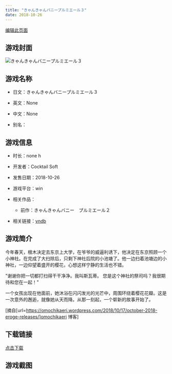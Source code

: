 ```yaml
---
title: "きゃんきゃんバニープルミエール３"
date: 2018-10-26
---
```

[编辑此页面](https://github.com/ACG-3/ADV3-source/blob/main/source/_posts/games/%E3%81%8D%E3%82%83%E3%82%93%E3%81%8D%E3%82%83%E3%82%93%E3%83%90%E3%83%8B%E3%83%BC%E3%83%97%E3%83%AB%E3%83%9F%E3%82%A8%E3%83%BC%E3%83%AB%EF%BC%93.md)

## 游戏封面

![きゃんきゃんバニープルミエール３](https%3A//pan.timero.xyz/onedrive/img_lib_001/%E3%81%8D%E3%82%83%E3%82%93%E3%81%8D%E3%82%83%E3%82%93%E3%83%90%E3%83%8B%E3%83%BC%E3%83%97%E3%83%AB%E3%83%9F%E3%82%A8%E3%83%BC%E3%83%AB%EF%BC%93_cover.avif)


## 游戏名称

- 日文：きゃんきゃんバニープルミエール３
- 英文：None
- 中文：None

- 别名：


## 游戏信息

- 时长：none h
- 开发者：Cocktail Soft
- 发售日期：2018-10-26
- 游戏平台：win
- 相关作品：
   - 前作：きゃんきゃんバニー　プルミエール２

- 相关链接：[vndb](https://vndb.org/v22428)


## 游戏简介

今年春天，根木决定去东京上大学，在爷爷的威逼利诱下，他决定在东京照顾一个小神社。在完成了大扫除后，只剩下神社后院的小池塘了。他一边扫着池塘边的小神社，一边仰望着盛开的樱花，心想这样宁静的生活也不错。

"谢谢你把一切都打扫得干干净净。我叫斯瓦蒂。
您是这个神社的祭司吗？我很期待和您在一起！"

一个女孩出现在他面前，她沐浴在闪闪发光的光芒中，周围环绕着樱花花瓣。这是一次意外的邂逅，就像她从天而降。从那一刻起，一个崭新的故事开始了。

[摘自[url=https://omochikaeri.wordpress.com/2018/10/17/october-2018-eroge-releases/]omochikaeri 博客]


## 下载链接

[点击下载](https://pan.timero.xyz/onedrive/adv_lib_001/%E3%81%8D%E3%82%83%E3%82%93%E3%81%8D%E3%82%83%E3%82%93%E3%83%90%E3%83%8B%E3%83%BC%E3%83%97%E3%83%AB%E3%83%9F%E3%82%A8%E3%83%BC%E3%83%AB%EF%BC%93)


## 游戏截图


